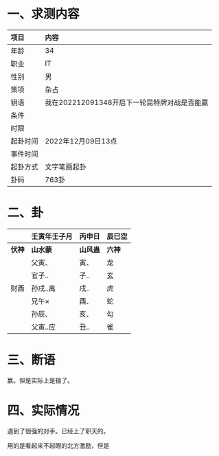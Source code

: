 # 一、求测内容

| 项目     | 内容                                         |
| :------- | :------------------------------------------- |
| 年龄     | 34                                           |
| 职业     | IT                                           |
| 性别     | 男                                           |
| 策项     | 杂占                                         |
| 钥语     | 我在202212091348开启下一轮昆特牌对战是否能赢 |
| 条件     |                                              |
| 时限     |                                              |
| 起卦时间 | 2022年12月09日13点                           |
| 事件时间 |                                              |
| 起卦方式 | 文字笔画起卦                                 |
| 卦码     | 763卦                                        |

# 二、卦

|                | 壬寅年壬子月     | 丙申日           | 辰巳空         |
| :------------- | :--------------- | :--------------- | :------------- |
| **伏神** | **山水蒙** | **山风蛊** | **六神** |
|                | 父寅、           | 寅、             | 龙             |
|                | 官子..           | 子..             | 玄             |
| 财酉           | 孙戌..离         | 戌..             | 虎             |
|                | 兄午×           | 酉、             | 蛇             |
|                | 孙辰、           | 亥、             | 勾             |
|                | 父寅..应         | 丑..             | 雀             |

# 三、断语

赢。但是实际上是输了。

# 四、实际情况

遇到了很强的对手。已经上了职天的。

用的是看起来不起眼的北方激励，但是
